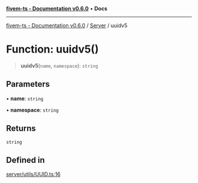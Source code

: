 [**fivem-ts - Documentation v0.6.0**](../../../README.md) • **Docs**

***

[fivem-ts - Documentation v0.6.0](../../../README.md) / [Server](../README.md) / uuidv5

# Function: uuidv5()

> **uuidv5**(`name`, `namespace`): `string`

## Parameters

• **name**: `string`

• **namespace**: `string`

## Returns

`string`

## Defined in

[server/utils/UUID.ts:16](https://github.com/Purpose-Dev/fivem-ts/blob/main/src/server/utils/UUID.ts#L16)
